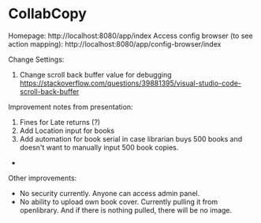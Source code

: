 # CollabCopy
Homepage: http://localhost:8080/app/index
Access config browser (to see action mapping): http://localhost:8080/app/config-browser/index

Change Settings:
1) Change scroll back buffer value for debugging
https://stackoverflow.com/questions/39881395/visual-studio-code-scroll-back-buffer

Improvement notes from presentation:
1) Fines for Late returns (?)
2) Add Location input for books
3) Add automation for book serial in case librarian buys 500 books and doesn't want to manually input 500 book copies.
-
Other improvements:
- No security currently. Anyone can access admin panel.
- No ability to upload own book cover. Currently pulling it from openlibrary. And if there is nothing pulled, there will be no image.
